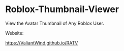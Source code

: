 # Roblox-Thumbnail-Viewer

View the Avatar Thumbnail of Any Roblox User.

Website:

https://ValiantWind.github.io/RATV